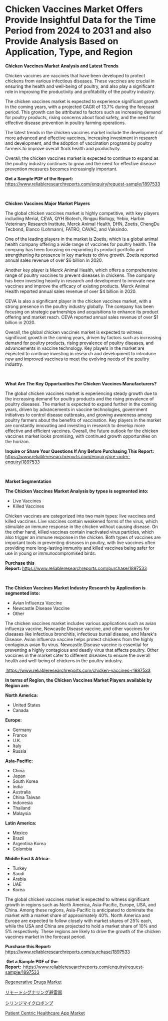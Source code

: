 <p><h1>Chicken Vaccines Market Offers Provide Insightful Data for the Time Period from 2024 to 2031 and also Provide Analysis Based on Application, Type, and Region</h1></p><p><strong>Chicken Vaccines Market Analysis and Latest Trends</strong></p>
<p><p>Chicken vaccines are vaccines that have been developed to protect chickens from various infectious diseases. These vaccines are crucial in ensuring the health and well-being of poultry, and also play a significant role in improving the productivity and profitability of the poultry industry.</p><p>The chicken vaccines market is expected to experience significant growth in the coming years, with a projected CAGR of 13.7% during the forecast period. This growth can be attributed to factors such as increasing demand for poultry products, rising concerns about food safety, and the need for effective disease prevention in poultry farming operations.</p><p>The latest trends in the chicken vaccines market include the development of more advanced and effective vaccines, increasing investment in research and development, and the adoption of vaccination programs by poultry farmers to improve overall flock health and productivity.</p><p>Overall, the chicken vaccines market is expected to continue to expand as the poultry industry continues to grow and the need for effective disease prevention measures becomes increasingly important.</p></p>
<p><strong>Get a Sample PDF of the Report:&nbsp;</strong> <a href="https://www.reliableresearchreports.com/enquiry/request-sample/1897533">https://www.reliableresearchreports.com/enquiry/request-sample/1897533</a></p>
<p>&nbsp;</p>
<p><strong>Chicken Vaccines Major Market Players</strong></p>
<p><p>The global chicken vaccines market is highly competitive, with key players including Merial, CEVA, QYH Biotech, Ringpu Biology, Yebio, Harbin Veterinary Research Institute, Merck Animal Health, DHN, Zoetis, ChengDu Tecbond, Elanco (Lohmann), FATRO, CAVAC, and Vaksindo.</p><p>One of the leading players in the market is Zoetis, which is a global animal health company offering a wide range of vaccines for poultry health. The company has been focusing on expanding its product portfolio and strengthening its presence in key markets to drive growth. Zoetis reported annual sales revenue of over $6 billion in 2020.</p><p>Another key player is Merck Animal Health, which offers a comprehensive range of poultry vaccines to prevent diseases in chickens. The company has been investing heavily in research and development to innovate new vaccines and improve the efficacy of existing products. Merck Animal Health reported annual sales revenue of over $4 billion in 2020.</p><p>CEVA is also a significant player in the chicken vaccines market, with a strong presence in the poultry industry globally. The company has been focusing on strategic partnerships and acquisitions to enhance its product offering and market reach. CEVA reported annual sales revenue of over $1 billion in 2020.</p><p>Overall, the global chicken vaccines market is expected to witness significant growth in the coming years, driven by factors such as increasing demand for poultry products, rising prevalence of poultry diseases, and advancements in vaccine technology. Key players in the market are expected to continue investing in research and development to introduce new and improved vaccines to meet the evolving needs of the poultry industry.</p></p>
<p>&nbsp;</p>
<p><strong>What Are The Key Opportunities For Chicken Vaccines Manufacturers?</strong></p>
<p><p>The global chicken vaccines market is experiencing steady growth due to the increasing demand for poultry products and the rising prevalence of poultry diseases. The market is expected to expand further in the coming years, driven by advancements in vaccine technologies, government initiatives to control disease outbreaks, and growing awareness among poultry farmers about the benefits of vaccination. Key players in the market are constantly innovating and investing in research to develop more effective and efficient vaccines. Overall, the future outlook for the chicken vaccines market looks promising, with continued growth opportunities on the horizon.</p></p>
<p><strong>Inquire or Share Your Questions If Any Before Purchasing This Report:</strong> <a href="https://www.reliableresearchreports.com/enquiry/pre-order-enquiry/1897533">https://www.reliableresearchreports.com/enquiry/pre-order-enquiry/1897533</a></p>
<p>&nbsp;</p>
<p><strong>Market Segmentation</strong></p>
<p><strong>The Chicken Vaccines Market Analysis by types is segmented into:</strong></p>
<p><ul><li>Live Vaccines</li><li>Killed Vaccines</li></ul></p>
<p><p>Chicken vaccines are categorized into two main types: live vaccines and killed vaccines. Live vaccines contain weakened forms of the virus, which stimulate an immune response in the chicken without causing disease. On the other hand, killed vaccines contain inactivated virus particles, which also trigger an immune response in the chicken. Both types of vaccines are important tools in preventing diseases in poultry, with live vaccines often providing more long-lasting immunity and killed vaccines being safer for use in young or immunocompromised birds.</p></p>
<p><strong>Purchase this Report:&nbsp;</strong><a href="https://www.reliableresearchreports.com/purchase/1897533">https://www.reliableresearchreports.com/purchase/1897533</a></p>
<p>&nbsp;</p>
<p><strong>The Chicken Vaccines Market Industry Research by Application is segmented into:</strong></p>
<p><ul><li>Avian Influenza Vaccine</li><li>Newcastle Disease Vaccine</li><li>Other</li></ul></p>
<p><p>The chicken vaccines market includes various applications such as avian influenza vaccine, Newcastle Disease vaccine, and other vaccines for diseases like infectious bronchitis, infectious bursal disease, and Marek's Disease. Avian influenza vaccine helps protect chickens from the highly contagious avian flu virus. Newcastle Disease vaccine is essential for preventing a highly contagious and deadly virus that affects poultry. Other vaccines in the market cater to different diseases to ensure the overall health and well-being of chickens in the poultry industry.</p></p>
<p><a href="https://www.reliableresearchreports.com/chicken-vaccines-r1897533">&nbsp;https://www.reliableresearchreports.com/chicken-vaccines-r1897533</a></p>
<p><strong>In terms of Region, the Chicken Vaccines Market Players available by Region are:</strong></p>
<p>
    <p> <strong> North America: </strong>
        <ul>
            <li>United States</li>
            <li>Canada</li>
        </ul>
        </p> 
    <p> <strong> Europe: </strong>
        <ul>
            <li>Germany</li>
            <li>France</li>
            <li>U.K.</li>
            <li>Italy</li>
            <li>Russia</li>
        </ul>
        </p> 
    <p> <strong> Asia-Pacific: </strong>
        <ul>
            <li>China</li>
            <li>Japan</li>
            <li>South Korea</li>
            <li>India</li>
            <li>Australia</li>
            <li>China Taiwan</li>
            <li>Indonesia</li>
            <li>Thailand</li>
            <li>Malaysia</li>
        </ul>
        </p> 
    <p> <strong> Latin America: </strong>
        <ul>
            <li>Mexico</li>
            <li>Brazil</li>
            <li>Argentina Korea</li>
            <li>Colombia</li>
        </ul>
        </p> 
    <p> <strong> Middle East & Africa: </strong>
        <ul>
            <li>Turkey</li>
            <li>Saudi</li>
            <li>Arabia</li>
            <li>UAE</li>
            <li>Korea</li>
        </ul>
    </p>
    </p>
<p><p>The global chicken vaccines market is expected to witness significant growth in regions such as North America, Asia-Pacific, Europe, USA, and China. Among these regions, Asia-Pacific is anticipated to dominate the market with a market share of approximately 40%. North America and Europe are expected to follow closely with market shares of 25% each, while the USA and China are projected to hold a market share of 10% and 5% respectively. These regions are likely to drive the growth of the chicken vaccines market in the forecast period.</p></p>
<p><strong>Purchase this Report: </strong><a href="https://www.reliableresearchreports.com/purchase/1897533">https://www.reliableresearchreports.com/purchase/1897533</a></p>
<p>&nbsp;<strong>Get a Sample PDF of the Report:&nbsp;&nbsp;</strong><a href="https://www.reliableresearchreports.com/enquiry/request-sample/1897533">https://www.reliableresearchreports.com/enquiry/request-sample/1897533</a></p>
<p><strong></strong></p>
<p><p><a href="https://github.com/dringals/Market-Research-Report-List-5/blob/main/regenerative-drugs-market.md">Regenerative Drugs Market</a></p><p><a href="https://github.com/DeonBoer2023/Market-Research-Report-List-2/blob/main/5520145177246.md">リモートシグナリング避雷器</a></p><p><a href="https://github.com/dawson566/Market-Research-Report-List-2/blob/main/4878099177245.md">シリンジマイクロポンプ</a></p><p><a href="https://github.com/mharielmesa/Market-Research-Report-List-4/blob/main/patient-centric-healthcare-app-market.md">Patient Centric Healthcare App Market</a></p></p>